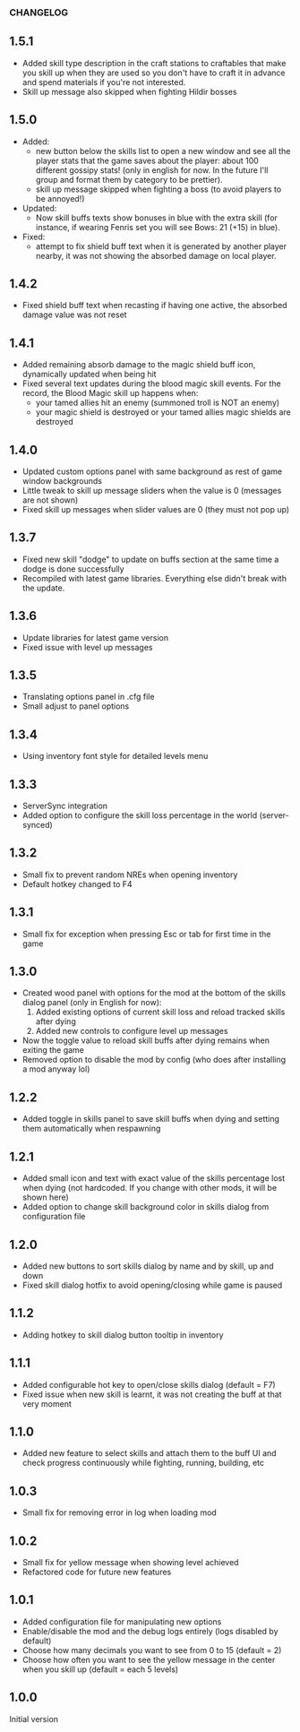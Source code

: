 ### CHANGELOG

## 1.5.1

* Added skill type description in the craft stations to craftables that make you skill up when they are used so you don't have to craft it in advance and spend materials if you're not interested.
* Skill up message also skipped when fighting Hildir bosses

## 1.5.0

* Added:
  * new button below the skills list to open a new window and see all the player stats that the game saves about the player: about 100 different gossipy stats! (only in english for now. In the future I'll group and format them by category to be prettier).
  * skill up message skipped when fighting a boss (to avoid players to be annoyed!)
* Updated:
  * Now skill buffs texts show bonuses in blue with the extra skill (for instance, if wearing Fenris set you will see Bows: 21 (+15) in blue).
* Fixed:
  * attempt to fix shield buff text when it is generated by another player nearby, it was not showing the absorbed damage on local player.

## 1.4.2

* Fixed shield buff text when recasting if having one active, the absorbed damage value was not reset

## 1.4.1

* Added remaining absorb damage to the magic shield buff icon, dynamically updated when being hit
* Fixed several text updates during the blood magic skill events. For the record, the Blood Magic skill up happens when:
  * your tamed allies hit an enemy (summoned troll is NOT an enemy)
  * your magic shield is destroyed or your tamed allies magic shields are destroyed

## 1.4.0

* Updated custom options panel with same background as rest of game window backgrounds
* Little tweak to skill up message sliders when the value is 0 (messages are not shown)
* Fixed skill up messages when slider values are 0 (they must not pop up)

## 1.3.7

* Fixed new skill "dodge" to update on buffs section at the same time a dodge is done successfully
* Recompiled with latest game libraries. Everything else didn't break with the update.

## 1.3.6

* Update libraries for latest game version
* Fixed issue with level up messages

## 1.3.5

* Translating options panel in .cfg file
* Small adjust to panel options

## 1.3.4

* Using inventory font style for detailed levels menu

## 1.3.3

* ServerSync integration
* Added option to configure the skill loss percentage in the world (server-synced)

## 1.3.2

* Small fix to prevent random NREs when opening inventory
* Default hotkey changed to F4

## 1.3.1

* Small fix for exception when pressing Esc or tab for first time in the game

## 1.3.0

* Created wood panel with options for the mod at the bottom of the skills dialog panel (only in English for now):
	1) Added existing options of current skill loss and reload tracked skills after dying
	2) Added new controls to configure level up messages
* Now the toggle value to reload skill buffs after dying remains when exiting the game
* Removed option to disable the mod by config (who does after installing a mod anyway lol)

## 1.2.2

* Added toggle in skills panel to save skill buffs when dying and setting them automatically when respawning

## 1.2.1

* Added small icon and text with exact value of the skills percentage lost when dying (not hardcoded. If you change with other mods, it will be shown here)
* Added option to change skill background color in skills dialog from configuration file

## 1.2.0

* Added new buttons to sort skills dialog by name and by skill, up and down
* Fixed skill dialog hotfix to avoid opening/closing while game is paused

## 1.1.2

* Adding hotkey to skill dialog button tooltip in inventory

## 1.1.1

* Added configurable hot key to open/close skills dialog (default = F7)
* Fixed issue when new skill is learnt, it was not creating the buff at that very moment

## 1.1.0

* Added new feature to select skills and attach them to the buff UI and check progress continuously while fighting, running, building, etc

## 1.0.3

* Small fix for removing error in log when loading mod

## 1.0.2

* Small fix for yellow message when showing level achieved
* Refactored code for future new features

## 1.0.1

* Added configuration file for manipulating new options
* Enable/disable the mod and the debug logs entirely (logs disabled by default)
* Choose how many decimals you want to see from 0 to 15 (default = 2)
* Choose how often you want to see the yellow message in the center when you skill up (default = each 5 levels)

## 1.0.0

Initial version